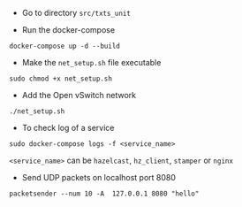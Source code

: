 
- Go to directory `src/txts_unit`

- Run the docker-compose
```
docker-compose up -d --build
```

- Make the `net_setup.sh` file executable
```
sudo chmod +x net_setup.sh
```

- Add the Open vSwitch network
```
./net_setup.sh
```

- To check log of a service
```
sudo docker-compose logs -f <service_name>
```
`<service_name>` can be `hazelcast`, `hz_client`, `stamper` or `nginx`


- Send UDP packets on localhost port 8080
```
packetsender --num 10 -A  127.0.0.1 8080 "hello"
```
